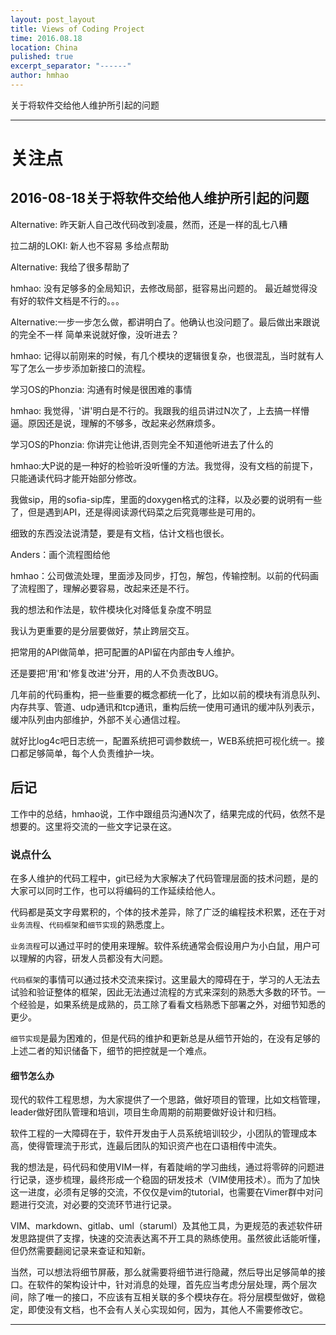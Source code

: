 ```yaml
---
layout: post_layout
title: Views of Coding Project
time: 2016.08.18
location: China
pulished: true
excerpt_separator: "------"
author: hmhao
---
```


关于将软件交给他人维护所引起的问题

------
# 关注点
## 2016-08-18关于将软件交给他人维护所引起的问题
Alternative: 昨天新人自己改代码改到凌晨，然而，还是一样的乱七八糟

拉二胡的LOKI: 新人也不容易 多给点帮助

Alternative: 我给了很多帮助了

hmhao: 没有足够多的全局知识，去修改局部，挺容易出问题的。
最近越觉得没有好的软件文档是不行的。。。

Alternative:一步一步怎么做，都讲明白了。他确认也没问题了。最后做出来跟说的完全不一样
简单来说就好像，没听进去？

hmhao: 记得以前刚来的时候，有几个模块的逻辑很复杂，也很混乱，当时就有人写了怎么一步步添加新接口的流程。

学习OS的Phonzia: 沟通有时候是很困难的事情

hmhao: 我觉得，'讲'明白是不行的。我跟我的组员讲过N次了，上去搞一样懵逼。原因还是说，理解的不够多，改起来必然麻烦多。

学习OS的Phonzia: 你讲完让他讲,否则完全不知道他听进去了什么的

hmhao:大P说的是一种好的检验听没听懂的方法。我觉得，没有文档的前提下，只能通读代码才能开始部分修改。

我做sip，用的sofia-sip库，里面的doxygen格式的注释，以及必要的说明有一些了，但是遇到API，还是得阅读源代码菜之后究竟哪些是可用的。

细致的东西没法说清楚，要是有文档，估计文档也很长。

Anders：画个流程图给他

hmhao：公司做流处理，里面涉及同步，打包，解包，传输控制。以前的代码画了流程图了，理解必要容易，改起来还是不行。

我的想法和作法是，软件模块化对降低复杂度不明显

我认为更重要的是分层要做好，禁止跨层交互。

把常用的API做简单，把可配置的API留在内部由专人维护。

还是要把'用'和'修复改进'分开，用的人不负责改BUG。

几年前的代码重构，把一些重要的概念都统一化了，比如以前的模块有消息队列、内存共享、管道、udp通讯和tcp通讯，重构后统一使用可通讯的缓冲队列表示，缓冲队列由内部维护，外部不关心通信过程。

就好比log4c吧日志统一，配置系统把可调参数统一，WEB系统把可视化统一。接口都足够简单，每个人负责维护一块。

## 后记

工作中的总结，hmhao说，工作中跟组员沟通N次了，结果完成的代码，依然不是想要的。这里将交流的一些文字记录在这。

### 说点什么

在多人维护的代码工程中，git已经为大家解决了代码管理层面的技术问题，是的大家可以同时工作，也可以将编码的工作延续给他人。

代码都是英文字母累积的，个体的技术差异，除了广泛的编程技术积累，还在于对`业务流程`、`代码框架`和`细节实现`的熟悉度上。

`业务流程`可以通过平时的使用来理解。软件系统通常会假设用户为小白鼠，用户可以理解的内容，研发人员都没有大问题。

`代码框架`的事情可以通过技术交流来探讨。这里最大的障碍在于，学习的人无法去试验和验证整体的框架，因此无法通过流程的方式来深刻的熟悉大多数的环节。一个经验是，如果系统是成熟的，员工除了看看文档熟悉下部署之外，对细节知悉的更少。

`细节实现`是最为困难的，但是代码的维护和更新总是从细节开始的，在没有足够的上述二者的知识储备下，细节的把控就是一个难点。

#### 细节怎么办

现代的软件工程思想，为大家提供了一个思路，做好项目的管理，比如文档管理，leader做好团队管理和培训，项目生命周期的前期要做好设计和归档。

软件工程的一大障碍在于，软件开发由于人员系统培训较少，小团队的管理成本高，使得管理流于形式，连最后团队的知识资产也在口语相传中流失。

我的想法是，码代码和使用VIM一样，有着陡峭的学习曲线，通过将零碎的问题进行记录，逐步梳理，最终形成一个稳固的研发技术（VIM使用技术）。而为了加快这一进度，必须有足够的交流，不仅仅是vim的tutorial，也需要在Vimer群中对问题进行交流，对必要的交流环节进行记录。

VIM、markdown、gitlab、uml（staruml）及其他工具，为更规范的表述软件研发思路提供了支撑，快速的交流表达离不开工具的熟练使用。虽然彼此话能听懂，但仍然需要翻阅记录来查证和知新。

当然，可以想法将细节屏蔽，那么就需要将细节进行隐藏，然后导出足够简单的接口。在软件的架构设计中，针对消息的处理，首先应当考虑分层处理，两个层次间，除了唯一的接口，不应该有互相关联的多个模块存在。将分层模型做好，做稳定，即使没有文档，也不会有人关心实现如何，因为，其他人不需要修改它。

------